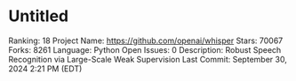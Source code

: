 # Untitled

Ranking: 18
Project Name: https://github.com/openai/whisper
Stars: 70067
Forks: 8261
Language: Python
Open Issues: 0
Description: Robust Speech Recognition via Large-Scale Weak Supervision
Last Commit: September 30, 2024 2:21 PM (EDT)